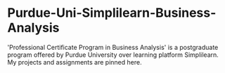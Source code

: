 # Purdue-Uni-Simplilearn-Business-Analysis
'Professional Certificate Program in Business Analysis' is a postgraduate program offered by Purdue University over learning platform Simplilearn. My projects and assignments are pinned here.
